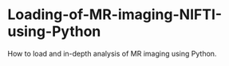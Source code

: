 # Loading-of-MR-imaging-NIFTI-using-Python
How to load and in-depth analysis of MR imaging using Python.

